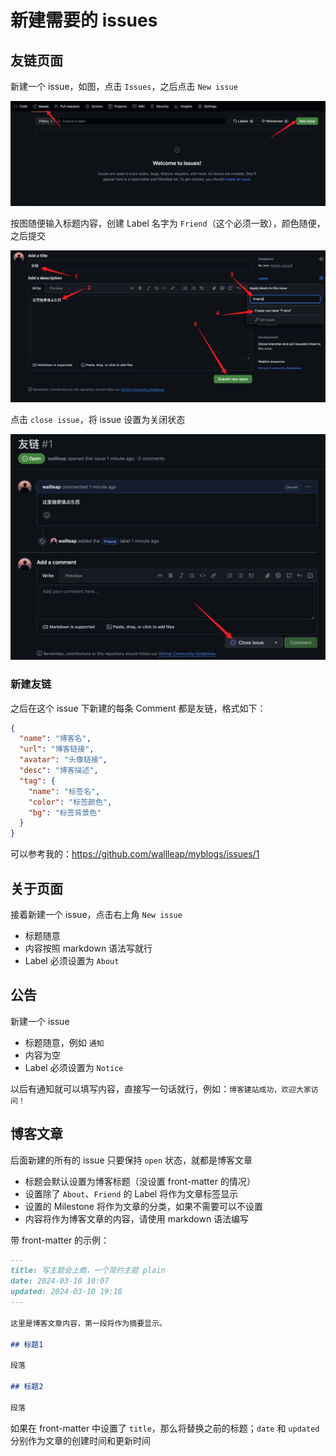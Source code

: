 # 新建需要的 issues

## 友链页面

新建一个 issue，如图，点击 `Issues`，之后点击 `New issue`

![new issue](https://raw.githubusercontent.com/wallleap/imgs/main/plain/new-issue.png)

按图随便输入标题内容，创建 Label 名字为 `Friend`（这个必须一致），颜色随便，之后提交

![friend issue](https://raw.githubusercontent.com/wallleap/imgs/main/plain/friend-issue.png)

点击 `close issue`，将 issue 设置为关闭状态

![close issue](https://raw.githubusercontent.com/wallleap/imgs/main/plain/close-issue.png)

### 新建友链

之后在这个 issue 下新建的每条 Comment 都是友链，格式如下：

```json
{
  "name": "博客名",
  "url": "博客链接",
  "avatar": "头像链接",
  "desc": "博客描述",
  "tag": {
    "name": "标签名",
    "color": "标签颜色",
    "bg": "标签背景色"
  }
}
```

可以参考我的：<https://github.com/wallleap/myblogs/issues/1>

## 关于页面

接着新建一个 issue，点击右上角 `New issue`

- 标题随意
- 内容按照 markdown 语法写就行
- Label 必须设置为 `About`

## 公告

新建一个 issue

- 标题随意，例如 `通知`
- 内容为空
- Label 必须设置为 `Notice`

以后有通知就可以填写内容，直接写一句话就行，例如：`博客建站成功，欢迎大家访问！`

## 博客文章

后面新建的所有的 issue 只要保持 `open` 状态，就都是博客文章

- 标题会默认设置为博客标题（没设置 front-matter 的情况）
- 设置除了 `About`、`Friend` 的 Label 将作为文章标签显示
- 设置的 Milestone 将作为文章的分类，如果不需要可以不设置
- 内容将作为博客文章的内容，请使用 markdown 语法编写

带 front-matter 的示例：

```md
---
title: 写主题会上瘾，一个简约主题 plain
date: 2024-03-10 10:07
updated: 2024-03-10 19:18
---

这里是博客文章内容，第一段将作为摘要显示。

## 标题1

段落

## 标题2

段落
```

如果在 front-matter 中设置了 `title`，那么将替换之前的标题；`date` 和 `updated` 分别作为文章的创建时间和更新时间
